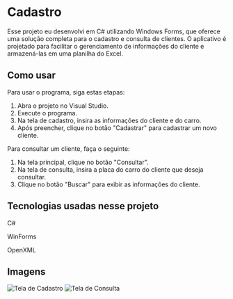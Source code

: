 # Cadastro
Esse projeto eu desenvolvi em C# utilizando Windows Forms, que oferece uma solução completa para o cadastro e consulta de clientes. O aplicativo é projetado para facilitar o gerenciamento de informações do cliente e armazená-las em uma planilha do Excel.

## Como usar
Para usar o programa, siga estas etapas:

1. Abra o projeto no Visual Studio.
2. Execute o programa.
3. Na tela de cadastro, insira as informações do cliente e do carro.
4. Após preencher, clique no botão "Cadastrar" para cadastrar um novo cliente.

Para consultar um cliente, faça o seguinte:

1. Na tela principal, clique no botão "Consultar".
2. Na tela de consulta, insira a placa do carro do cliente que deseja consultar.
3. Clique no botão "Buscar" para exibir as informações do cliente.

## Tecnologias usadas nesse projeto
C#

WinForms

OpenXML

## Imagens
<img src="Itaoleo/Cadastro.png" alt="Tela de Cadastro">

<img src="Itaoleo/Consulta.gif" alt="Tela de Consulta">





